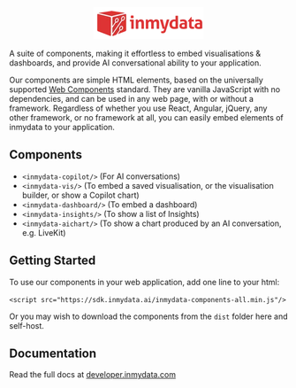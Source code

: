 <p align="center"><img src="images/inmydata.webp" alt="inmydata logo"/></p>

A suite of components, making it effortless to embed visualisations & dashboards, and provide AI conversational ability to your application.

Our components are simple HTML elements, based on the universally supported [Web Components](https://developer.mozilla.org/en-US/docs/Web/API/Web_components) standard.  They are vanilla JavaScript with no dependencies, and can be used in any web page, with or without a framework.  Regardless of whether you use React, Angular, jQuery, any other framework, or no framework at all, you can easily embed elements of inmydata to your application. 

## Components
 - `<inmydata-copilot/>` (For AI conversations)
 - `<inmydata-vis/>` (To embed a saved visualisation, or the visualisation builder, or show a Copilot chart)
 - `<inmydata-dashboard/>` (To embed a dashboard)
 - `<inmydata-insights/>` (To show a list of Insights)
 - `<inmydata-aichart/>` (To show a chart produced by an AI conversation, e.g. LiveKit)

## Getting Started
To use our components in your web application, add one line to your html:

`<script src="https://sdk.inmydata.ai/inmydata-components-all.min.js"/>`

Or you may wish to download the components from the `dist` folder here and self-host.

## Documentation
Read the full docs at [developer.inmydata.com](https://developer.inmydata.com/support/solutions/articles/36000552414-getting-started-with-web-components)
